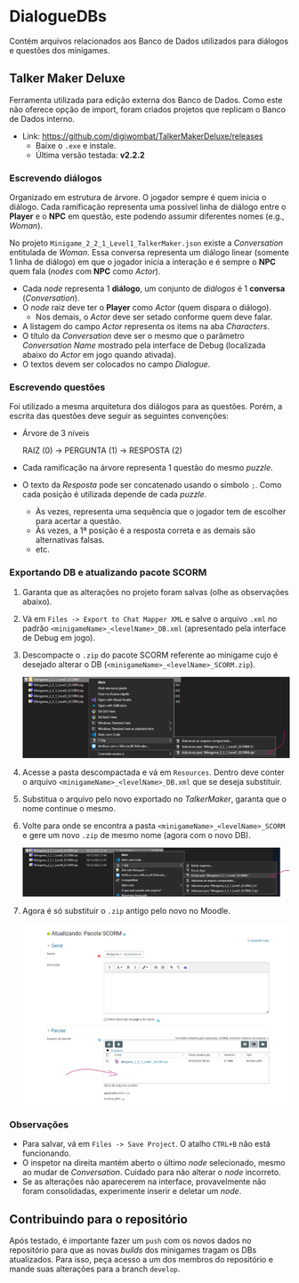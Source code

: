 # DialogueDBs

Contém arquivos relacionados aos Banco de Dados utilizados para diálogos e questões dos minigames.

## Talker Maker Deluxe

Ferramenta utilizada para edição externa dos Banco de Dados. Como este não oferece opção de import, foram criados projetos que replicam o Banco de Dados interno.

- Link: https://github.com/digiwombat/TalkerMakerDeluxe/releases
    - Baixe o `.exe` e instale.
    - Última versão testada: **v2.2.2**

### Escrevendo diálogos

Organizado em estrutura de árvore. O jogador sempre é quem inicia o diálogo. Cada ramificação representa uma possível linha de diálogo entre o **Player** e o **NPC** em questão, este podendo assumir diferentes nomes (e.g., *Woman*).

No projeto `Minigame_2_2_1_Level1_TalkerMaker.json` existe a *Conversation* entitulada de *Woman*. Essa conversa
representa um diálogo linear (somente 1 linha de diálogo) em que o jogador inicia a interação e é sempre o **NPC** quem fala (*nodes* com **NPC** como *Actor*).

- Cada *node* representa 1 **diálogo**, um conjunto de *diálogos* é 1 **conversa** (*Conversation*).
- O *node* raiz deve ter o **Player** como *Actor* (quem dispara o diálogo).
    - Nos demais, o *Actor* deve ser setado conforme quem deve falar.
- A listagem do campo *Actor* representa os items na aba *Characters*.
- O título da *Conversation* deve ser o mesmo que o parâmetro *Conversation Name* mostrado pela interface de Debug (localizada abaixo do *Actor* em jogo quando ativada).
- O textos devem ser colocados no campo *Dialogue*.

### Escrevendo questões

Foi utilizado a mesma arquitetura dos diálogos para as questões. Porém, a escrita das questões deve seguir as seguintes convenções:

- Árvore de 3 níveis

    RAIZ (0) -> PERGUNTA (1) -> RESPOSTA (2)

- Cada ramificação na árvore representa 1 questão do mesmo *puzzle*.
- O texto da *Resposta* pode ser concatenado usando o símbolo `;`. Como cada posição é utilizada depende de cada *puzzle*.
    - Às vezes, representa uma sequência que o jogador tem de escolher para acertar a questão.
    - Às vezes, a 1ª posição é a resposta correta e as demais são alternativas falsas.
    - etc.

### Exportando DB e atualizando pacote SCORM

1. Garanta que as alterações no projeto foram salvas (olhe as observações abaixo).
1. Vá em `Files -> Export to Chat Mapper XML` e salve o arquivo `.xml` no padrão `<minigameName>_<levelName>_DB.xml` (apresentado pela interface de Debug em jogo).
1. Descompacte o `.zip` do pacote SCORM referente ao minigame cujo é desejado alterar o DB (`<minigameName>_<levelName>_SCORM.zip`).

    ![](Images/extract.png)

1. Acesse a pasta descompactada e vá em `Resources`. Dentro deve conter o arquivo `<minigameName>_<levelName>_DB.xml` que se deseja substituir.
1. Substitua o arquivo pelo novo exportado no *TalkerMaker*, garanta que o nome continue o mesmo.
1. Volte para onde se encontra a pasta `<minigameName>_<levelName>_SCORM` e gere um novo `.zip` de mesmo nome (agora com o novo DB).

    ![](Images/compress.png)

1. Agora é só substituir o `.zip` antigo pelo novo no Moodle.

    ![](Images/subsSCORM.png)

### Observações

- Para salvar, vá em `Files -> Save Project`. O atalho `CTRL+B` não está funcionando.
- O inspetor na direita mantém aberto o último *node* selecionado, mesmo ao mudar de *Conversation*. Cuidado para não alterar o *node* incorreto.
- Se as alterações não aparecerem na interface, provavelmente não foram consolidadas, experimente inserir e deletar um *node*.


## Contribuindo para o repositório

Após testado, é importante fazer um `push` com os novos dados no repositório para que as novas *builds* dos minigames tragam os DBs atualizados. Para isso, peça acesso a um dos membros do repositório e mande suas alterações para a branch `develop`.
